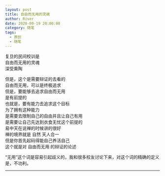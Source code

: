 ```yaml
---
layout: post
title: 自由而无用的灵魂
author: River
date: 2020-09-19 20:00:00
category: 随笔
tags:
  - 原创
  - 随笔
---
```


复旦的民间校训是  
自由而无用的灵魂  
深受熏陶  

<!-- more -->

但是，这个是需要辩证的去看的  
自由而无用，可以是终极追求  
但是，要能够去追求自由而无用  
是有前提的  
也就是，要有能力去追求这个目标  
为了拥有这种能力  
是需要去限制自己的自由并且让自己有用  
是需要让自己先达到衣食无忧这个前提的  
易中天在说禅的时候讲的很好  
禅的境界就是 自然 天人合一  
但是你首先起码得能自己养活自己  
这个就是对 自由而无用 的辩证的论述  

“无用”这个词是容易引起歧义的，我和很多校友讨论下来，对这个词的精确的定义是，不功利。  

---
